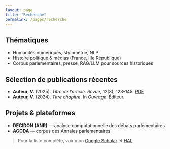 ```yaml
---
layout: page
title: "Recherche"
permalink: /pages/recherche
---
```


## Thématiques
- Humanités numériques, stylométrie, NLP
- Histoire politique & médias (France, IIIe République)
- Corpus parlementaires, presse, RAG/LLM pour sources historiques

## Sélection de publications récentes
- **Auteur, V.** (2025). *Titre de l’article*. _Revue_, 12(3), 123–145. [PDF](/assets/papers/monpapier.pdf)
- **Auteur, V.** (2024). *Titre chapitre*. In *Ouvrage*. Éditeur.

## Projets & plateformes
- **DECIDON (ANR)** — analyse computationnelle des débats parlementaires
- **AGODA** — corpus des Annales parlementaires

> Pour la liste complète, voir mon [Google Scholar](https://scholar.google.com/citations?user=PTy_b5AAAAAJ&hl=fr) et [HAL](https://cv.archives-ouvertes.fr/marie-puren).
